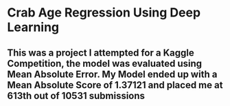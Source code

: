 # Crab Age Regression Using Deep Learning
## This was a project I attempted for a Kaggle Competition, the model was evaluated using Mean Absolute Error. My Model ended up with a Mean Absolute Score of 1.37121 and placed me at 613th out of 10531 submissions
